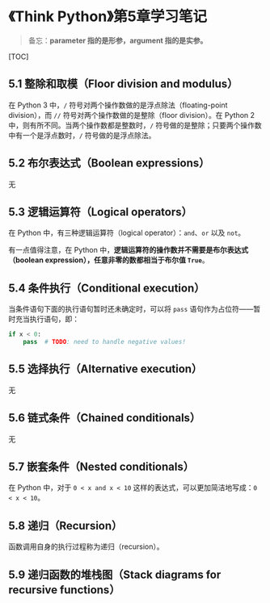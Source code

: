 # 《Think Python》第5章学习笔记

> 备忘：**parameter 指的是形参，argument 指的是实参。**

[TOC]

## 5.1 整除和取模（Floor division and modulus）
在 Python 3 中，`/` 符号对两个操作数做的是浮点除法（floating-point division），而 `//` 符号对两个操作数做的是整除（floor division）。在 Python 2 中，则有所不同。当两个操作数都是整数时，`/` 符号做的是整除；只要两个操作数中有一个是浮点数时，`/` 符号做的是浮点除法。

## 5.2 布尔表达式（Boolean expressions）
无

## 5.3 逻辑运算符（Logical operators）
在 Python 中，有三种逻辑运算符（logical operator）：`and`、`or` 以及 `not`。

有一点值得注意，在 Python 中，**逻辑运算符的操作数并不需要是布尔表达式（boolean expression），任意非零的数都相当于布尔值 `True`**。

## 5.4 条件执行（Conditional execution）
当条件语句下面的执行语句暂时还未确定时，可以将 `pass` 语句作为占位符——暂时充当执行语句，即：
```python
if x < 0:
    pass  # TODO: need to handle negative values!
```

## 5.5 选择执行（Alternative execution）
无

## 5.6 链式条件（Chained conditionals）
无

## 5.7 嵌套条件（Nested conditionals）
在 Python 中，对于 `0 < x and x < 10` 这样的表达式，可以更加简洁地写成：`0 < x < 10`。

## 5.8 递归（Recursion）
函数调用自身的执行过程称为递归（recursion）。

## 5.9 递归函数的堆栈图（Stack diagrams for recursive functions）

